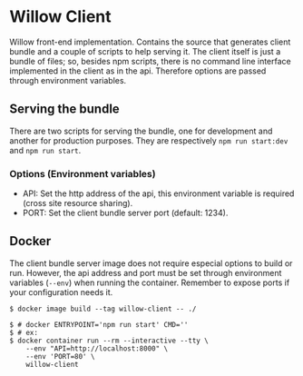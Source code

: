 # Willow Client

Willow front-end implementation.
Contains the source that generates client bundle and a couple of scripts to help serving it.
The client itself is just a bundle of files; so, besides npm scripts, there is no command line interface implemented in the client as in the api.
Therefore options are passed through environment variables.

## Serving the bundle

There are two scripts for serving the bundle, one for development and another for production purposes.
They are respectively `npm run start:dev` and `npm run start`.

### Options (Environment variables)

-   API: Set the http address of the api, this environment variable is required (cross site resource sharing).
-   PORT: Set the client bundle server port (default: 1234).

## Docker

The client bundle server image does not require especial options to build or run.
However, the api address and port must be set through environment variables (`--env`) when running the container.
Remember to expose ports if your configuration needs it.

```shell
$ docker image build --tag willow-client -- ./

$ # docker ENTRYPOINT='npm run start' CMD=''
$ # ex:
$ docker container run --rm --interactive --tty \
    --env "API=http://localhost:8000" \
    --env 'PORT=80' \
    willow-client
```

